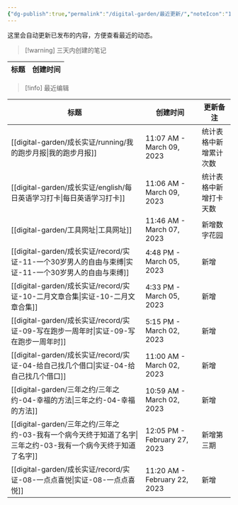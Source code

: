 ```yaml
---
{"dg-publish":true,"permalink":"/digital-garden/最近更新/","noteIcon":"1","created":"","updated":""}
---
```



这里会自动更新已发布的内容，方便查看最近的动态。

> [!warning] 三天内创建的笔记

| 标题 | 创建时间 |
| -- | ---- |


> [!info] 最近编辑

| 标题                                                                         | 创建时间                         | 更新备注        |
| -------------------------------------------------------------------------- | ---------------------------- | ----------- |
| [[digital-garden/成长实证/running/我的跑步月报\|我的跑步月报]]                          | 11:07 AM - March 09, 2023    | 统计表格中新增累计次数 |
| [[digital-garden/成长实证/english/每日英语学习打卡\|每日英语学习打卡]]                      | 11:06 AM - March 09, 2023    | 统计表格中新增打卡天数 |
| [[digital-garden/工具网址\|工具网址]]                                           | 11:46 AM - March 07, 2023    | 新增数字花园      |
| [[digital-garden/成长实证/record/实证-11-一个30岁男人的自由与束缚\|实证-11-一个30岁男人的自由与束缚]] | 4:48 PM - March 05, 2023     | 新增          |
| [[digital-garden/成长实证/record/实证-10-二月文章合集\|实证-10-二月文章合集]]               | 4:33 PM - March 05, 2023     | 新增          |
| [[digital-garden/成长实证/record/实证-09-写在跑步一周年时\|实证-09-写在跑步一周年时]]           | 5:15 PM - March 02, 2023     | 新增          |
| [[digital-garden/成长实证/record/实证-04-给自己找几个借口\|实证-04-给自己找几个借口]]           | 11:00 AM - March 02, 2023    | 新增          |
| [[digital-garden/三年之约/三年之约-04-幸福的方法\|三年之约-04-幸福的方法]]                    | 10:59 AM - March 02, 2023    | 新增          |
| [[digital-garden/三年之约/三年之约-03-我有一个病今天终于知道了名字\|三年之约-03-我有一个病今天终于知道了名字]]  | 12:05 PM - February 27, 2023 | 新增第三期       |
| [[digital-garden/成长实证/record/实证-08-一点点喜悦\|实证-08-一点点喜悦]]                 | 11:20 AM - February 22, 2023 | 新增          |

